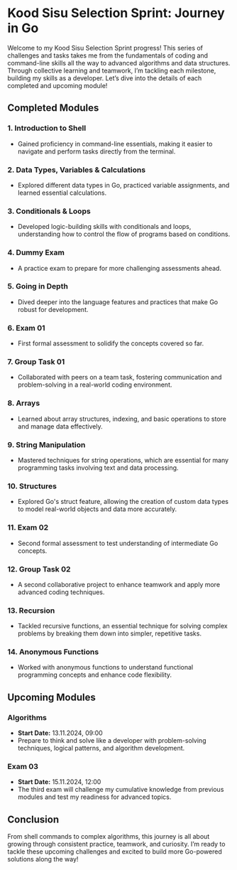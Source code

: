 # Kood Sisu Selection Sprint: Journey in Go

Welcome to my Kood Sisu Selection Sprint progress! This series of challenges and tasks takes me from the fundamentals of coding and command-line skills all the way to advanced algorithms and data structures. Through collective learning and teamwork, I’m tackling each milestone, building my skills as a developer. Let’s dive into the details of each completed and upcoming module!

## Completed Modules

### 1. Introduction to Shell
- Gained proficiency in command-line essentials, making it easier to navigate and perform tasks directly from the terminal.

### 2. Data Types, Variables & Calculations
- Explored different data types in Go, practiced variable assignments, and learned essential calculations.

### 3. Conditionals & Loops
- Developed logic-building skills with conditionals and loops, understanding how to control the flow of programs based on conditions.

### 4. Dummy Exam
- A practice exam to prepare for more challenging assessments ahead.

### 5. Going in Depth
- Dived deeper into the language features and practices that make Go robust for development.

### 6. Exam 01
- First formal assessment to solidify the concepts covered so far.

### 7. Group Task 01
- Collaborated with peers on a team task, fostering communication and problem-solving in a real-world coding environment.

### 8. Arrays
- Learned about array structures, indexing, and basic operations to store and manage data effectively.

### 9. String Manipulation
- Mastered techniques for string operations, which are essential for many programming tasks involving text and data processing.

### 10. Structures
- Explored Go's struct feature, allowing the creation of custom data types to model real-world objects and data more accurately.

### 11. Exam 02
- Second formal assessment to test understanding of intermediate Go concepts.

### 12. Group Task 02
- A second collaborative project to enhance teamwork and apply more advanced coding techniques.

### 13. Recursion
- Tackled recursive functions, an essential technique for solving complex problems by breaking them down into simpler, repetitive tasks.

### 14. Anonymous Functions
- Worked with anonymous functions to understand functional programming concepts and enhance code flexibility.

## Upcoming Modules

### Algorithms
- **Start Date:** 13.11.2024, 09:00  
- Prepare to think and solve like a developer with problem-solving techniques, logical patterns, and algorithm development.

### Exam 03
- **Start Date:** 15.11.2024, 12:00  
- The third exam will challenge my cumulative knowledge from previous modules and test my readiness for advanced topics.

## Conclusion
From shell commands to complex algorithms, this journey is all about growing through consistent practice, teamwork, and curiosity. I’m ready to tackle these upcoming challenges and excited to build more Go-powered solutions along the way!
